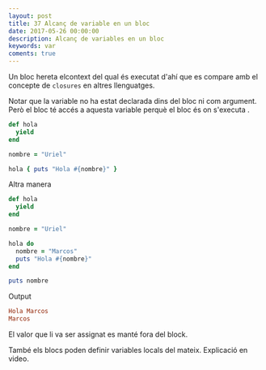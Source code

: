 ```yaml
---
layout: post
title: 37 Alcanç de variable en un bloc
date: 2017-05-26 00:00:00
description: Alcanç de variables en un bloc
keywords: var
coments: true
---
```


Un bloc hereta elcontext del qual és executat d'ahí que es compare amb el concepte de `closures` en altres llenguatges.

Notar que la variable no ha estat declarada dins del bloc ni com argument. Però el bloc té accés a aquesta variable perquè el bloc és on s'executa .


```ruby
def hola
  yield
end

nombre = "Uriel"

hola { puts "Hola #{nombre}" }
```

Altra manera

```ruby
def hola
  yield
end

nombre = "Uriel"

hola do
  nombre = "Marcos"
  puts "Hola #{nombre}"
end

puts nombre
```

Output

```ruby
Hola Marcos
Marcos
```

El valor que li va ser assignat es manté fora del block.

També els blocs poden definir variables locals del mateix. Explicació en video.


